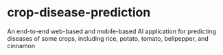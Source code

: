 # crop-disease-prediction
 An end-to-end web-based and mobile-based AI application for predicting diseases of some crops, including rice, potato, tomato, bellpepper, and cinnamon

